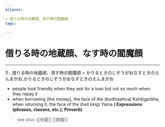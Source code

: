 ```yaml
---
aliases:
    
- 借りる時の地蔵顔、済す時の閻魔顔
tags:
    
---
```


# 借りる時の地蔵顔、なす時の閻魔顔
---
1).
,借りる時の地蔵顔、済す時の閻魔顔 > かりるときのじぞうがおなすときのえんまがお,かりるときのじぞうがおなすときのえんまがお

- people look friendly when they ask for a loan but not so much when they repay it
- when borrowing (the money), the face of the (bodhisattva) Kshitigarbha; when returning it, the face of the (hell king) Yama
**( Expressions (phrases, clauses, etc.); Proverb)**
> see also:  [[地蔵]] [[閻魔]]
            